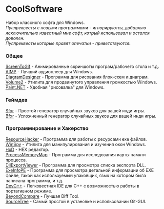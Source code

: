 # CoolSoftware
Набор классного софта для Windows.  
*Пуллреквесты с новыми программами - игнорируются, добавляю исключительно известный мне софт, котрый использовал и остался доволен.*  
*Пуллреквесты которые правят опечатки - приветствуются.*  

### Общее
[ScreenToGif](https://www.screentogif.com/) - Анимированные скриншоты програм/рабочего стола и т.д.  
[AIMP](https://www.aimp.ru/) - Лучший аудиоплеер для Windows.  
[DiagramDesigner](https://logicnet.dk/DiagramDesigner/) - Программа для рисования блок-схем и диаграм.  
[Volume2](https://irzyxa.blogspot.com/) - Утилита для продвинутого управления громкостью Windows.  
[Paint.NET](https://www.getpaint.net/) - Удобная "рисовалка" для Windows.  
### Геймдев
[Sfxr](http://drpetter.se/project_sfxr.html) - Простой генератор случайных звуков для вашей инди игры.  
[Bfxr](https://iznaut.itch.io/bfxr) - Усложненный генератор случайных звуков для вашей инди игры.  
### Программирование и Хакерство
[ResourceHacker](https://www.angusj.com/resourcehacker/) - Программа для работы с ресурсами exe файлов.  
[WinSpy](https://www.catch22.net/projects/winspy/) - Утилита для манипулирования и изучения окон Windows.  
[HxD](https://mh-nexus.de/en/hxd/) - HEX редактор.  
[ProcessMemoryMap](https://github.com/AlexanderBagel/ProcessMemoryMap) - Программа для исследования карты памяти процесса.  
[DllExportViewer](http://www.nirsoft.net/utils/dll_export_viewer.html) - Программа для просмотра списка экспорта DLL.  
[ExeInfoPE](http://www.exeinfo.xn.pl/) - Программа для просмотра детальной информации об EXE файле, такой как используемый упаковщик, язык на котором была написана программа, и т.д.   
[DevC++](https://github.com/Embarcadero/Dev-Cpp/releases) - Легковестная IDE для C++ с возможностью работы в портативном режиме.  
[BeyondCompare](https://www.scootersoftware.com/) - Лучшая Diff Tool.  
[SourceTree](https://www.sourcetreeapp.com/) - Самый простой в установке и использовании Git-GUI.  


